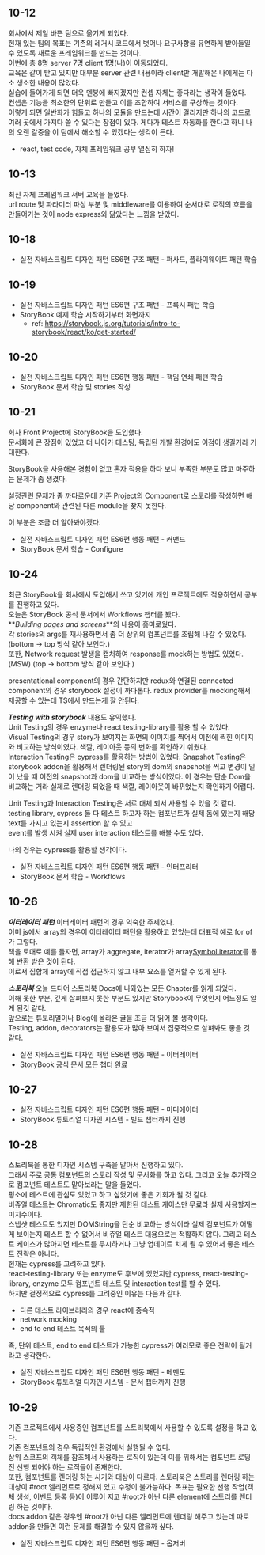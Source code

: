 ## 10-12

회사에서 제일 바쁜 팀으로 옮기게 되었다.  
현재 있는 팀의 목표는 기존의 레거시 코드에서 벗어나 요구사항을 유연하게 받아들일 수 있도록 새로운 프레임워크를 만드는 것이다.  
이번에 총 8명 server 7명 client 1명(나)이 이동되었다.  
교육은 같이 받고 있지만 대부분 server 관련 내용이라 client만 개발해온 나에게는 다소 생소한 내용이 많았다.  
실습에 들어가게 되면 더욱 멘붕에 빠지겠지만 컨셉 자체는 좋다라는 생각이 들었다.  
컨셉은 기능을 최소한의 단위로 만들고 이를 조합하여 서비스를 구상하는 것이다.  
이렇게 되면 일반화가 힘들고 하나의 모듈을 만드는데 시간이 걸리지만 하나의 코드로 여러 곳에서 가져다 쓸 수 있다는 장점이 있다.
게다가 테스트 자동화를 한다고 하니 나의 오랜 갈증을 이 팀에서 해소할 수 있겠다는 생각이 든다.

- react, test code, 자체 프레임워크 공부 열심히 하자!

## 10-13

최신 자체 프레임워크 서버 교육을 들었다.  
url route 및 파라미터 파싱 부분 및 middleware를 이용하여 순서대로 로직의 흐름을 만들어가는 것이 node express와 닮았다는 느낌을 받았다.

## 10-18

- 실전 자바스크립트 디자인 패턴 ES6편 구조 패턴 - 퍼사드, 플라이웨이트 패턴 학습

## 10-19

- 실전 자바스크립트 디자인 패턴 ES6편 구조 패턴 - 프록시 패턴 학습
- StoryBook 예제 학습 시작하기부터 화면까지
  - ref: https://storybook.js.org/tutorials/intro-to-storybook/react/ko/get-started/

## 10-20

- 실전 자바스크립트 디자인 패턴 ES6편 행동 패턴 - 책임 연쇄 패턴 학습
- StoryBook 문서 학습 및 stories 작성

## 10-21

회사 Front Project에 StoryBook을 도입했다.  
문서화에 큰 장점이 있었고 더 나아가 테스팅, 독립된 개발 환경에도 이점이 생길거라 기대한다.

StoryBook을 사용해본 경험이 없고 혼자 적용을 하다 보니 부족한 부분도 많고 마주하는 문제가 좀 생겼다.

설정관련 문제가 좀 까다로운데 기존 Project의 Component로 스토리를 작성하면 해당 component와 관련된 다른 module을 찾지 못한다.

이 부분은 조금 더 알아봐야겠다.

- 실전 자바스크립트 디자인 패턴 ES6편 행동 패턴 - 커맨드
- StoryBook 문서 학습 - Configure

## 10-24

최근 StoryBook을 회사에서 도입해서 쓰고 있기에 개인 프로젝트에도 적용하면서 공부를 진행하고 있다.  
오늘은 StoryBook 공식 문서에서 Workflows 챕터를 봤다.  
**_Building pages and screens_**의 내용이 흥미로웠다.  
각 stories의 args를 재사용하면서 좀 더 상위의 컴포넌트를 조립해 나갈 수 있었다. (bottom -> top 방식 같아 보인다.)  
또한, Network request 발생을 캡처하여 response를 mock하는 방법도 있었다.(MSW) (top -> bottom 방식 같아 보인다.)

presentational component의 경우 간단하지만 redux와 연결된 connected component의 경우 storybook 설정이 까다롭다.
redux provider를 mocking해서 제공할 수 있는데 TS에서 만드는게 잘 안된다.

**_Testing with storybook_** 내용도 유익했다.  
Unit Testing의 경우 enzyme나 react testing-library를 활용 할 수 있었다.  
Visual Testing의 경우 story가 보여지는 화면의 이미지를 찍어서 이전에 찍힌 이미지와 비교하는 방식이였다. 색깔, 레이아웃 등의 변화를 확인하기 쉬웠다.  
Interaction Testing은 cypress를 활용하는 방법이 있었다.
Snapshot Testing은 storybook addon을 활용해서 렌더링된 story의 dom의 snapshot을 찍고 변경이 일어 났을 때 이전의 snapshot과 dom을 비교하는 방식이었다. 이 경우는 단순 Dom을 비교하는 거라 실제로 렌더링 되었을 때 색깔, 레이아웃이 바뀌었는지 확인하기 어렵다.

Unit Testing과 Interaction Testing은 서로 대체 되서 사용할 수 있을 것 같다.
testing library, cypress 둘 다 테스트 하고자 하는 컴포넌트가 실제 돔에 있는지 해당 text를 가지고 있는지 assertion 할 수 있고  
event를 발생 시켜 실제 user interaction 테스트를 해볼 수도 있다.

나의 경우는 cypress를 활용할 생각이다.

- 실전 자바스크립트 디자인 패턴 ES6편 행동 패턴 - 인터프리터
- StoryBook 문서 학습 - Workflows

## 10-26

**_이터레이터 패턴_**
이터레이터 패턴의 경우 익숙한 주제였다.  
이미 js에서 array의 경우이 이터레이터 패턴을 활용하고 있었는데 대표적 예로 for of가 그렇다.  
책을 토대로 예를 들자면, array가 aggregate, iterator가 array[Symbol.iterator]()를 통해 반환 받은 것이 된다.  
이로서 집합체 array에 직접 접근하지 않고 내부 요소를 열거할 수 있게 된다.

**_스토리북_**
오늘 드디어 스토리북 Docs에 나와있는 모든 Chapter를 읽게 되었다.  
이해 못한 부분, 깊게 살펴보지 못한 부분도 있지만 Storybook이 무엇인지 어느정도 알게 된것 같다.  
앞으로는 튜토리얼이나 Blog에 올라온 글을 조금 더 읽어 볼 생각이다.  
Testing, addon, decorators는 활용도가 많아 보여서 집중적으로 살펴봐도 좋을 것 같다.

- 실전 자바스크립트 디자인 패턴 ES6편 행동 패턴 - 이터레이터
- StoryBook 공식 문서 모든 챕터 완료

## 10-27

- 실전 자바스크립트 디자인 패턴 ES6편 행동 패턴 - 미디에이터
- StoryBook 튜토리얼 디자인 시스템 - 빌드 챕터까지 진행

## 10-28

스토리북을 통한 디자인 시스템 구축을 맡아서 진행하고 있다.  
그래서 주로 공통 컴포넌트의 스토리 작성 및 문서화를 하고 있다.
그리고 오늘 추가적으로 컴포넌트 테스트도 맡아보라는 말을 들었다.  
평소에 테스트에 관심도 있었고 하고 싶었기에 좋은 기회가 될 것 같다.  
비쥬얼 테스트는 Chromatic도 좋지만 제한된 테스트 케이스만 무료라 실제 사용할지는 미지수이다.  
스냅샷 테스트도 있지만 DOMString을 단순 비교하는 방식이라 실제 컴포넌트가 어떻게 보이는지 테스트 할 수 없어서 비쥬얼 테스트 대용으로는 적합하지 않다. 그리고 테스트 케이스가 많아지면 테스트를 무시하거나 그냥 업데이트 치게 될 수 있어서 좋은 테스트 전략은 아니다.  
현재는 cypress를 고려하고 있다.  
react-testing-library 또는 enzyme도 후보에 있었지만 cypress, react-testing-library, enzyme 모두 컴포넌트 테스트 및 interaction test를 할 수 있다.  
하지만 결정적으로 cypress를 고려중인 이유는 다음과 같다.

- 다른 테스트 라이브러리의 경우 react에 종속적
- network mocking
- end to end 테스트 목적의 툴

즉, 단위 테스트, end to end 테스트가 가능한 cypress가 여러모로 좋은 전략이 될거라고 생각한다.

- 실전 자바스크립트 디자인 패턴 ES6편 행동 패턴 - 메멘토
- StoryBook 튜토리얼 디자인 시스템 - 문서 챕터까지 진행

## 10-29

기존 프로젝트에서 사용중인 컴포넌트를 스토리북에서 사용할 수 있도록 설정을 하고 있다.  
기존 컴포넌트의 경우 독립적인 환경에서 실행될 수 없다.  
상위 스코프의 객체를 참조해서 사용하는 로직이 있는데 이를 위해서는 컴포넌트 로딩 전 선행 되어야 하는 로직들이 존재한다.  
또한, 컴포넌트를 렌더링 하는 시기와 대상이 다르다. 스토리북은 스토리를 렌더링 하는 대상이 #root 엘리먼트로 정해져 있고 수정이 불가능하다.
목표는 필요한 선행 작업(객체 생성, 이벤트 등록 등)이 이루어 지고 #root가 아닌 다른 element에 스토리를 렌더링 하는 것이다.  
docs addon 같은 경우엔 #root가 아닌 다른 엘리먼트에 렌더링 해주고 있는데 따로 addon을 만들면 이런 문제를 해결할 수 있지 않을까 싶다.

- 실전 자바스크립트 디자인 패턴 ES6편 행동 패턴 - 옵저버
